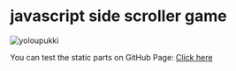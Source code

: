 # javascript side scroller game

![yoloupukki](media/enemy_1.png?raw=true)

You can test the static parts on GitHub Page: [Click here](https://smokey2k.github.io/javascript_side_scroller_game/)
